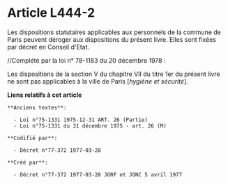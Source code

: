 # Article L444-2

Les dispositions statutaires applicables aux personnels de la commune de Paris peuvent déroger aux dispositions du présent
livre. Elles sont fixées par décret en Conseil d'Etat.

//Complété par la loi n° 78-1183 du 20 décembre 1978 :

Les dispositions de la section V du chapitre VII du titre 1er du présent livre ne sont pas applicables à la ville de Paris
[*hygiène et sécurité*].

**Liens relatifs à cet article**

	**Anciens textes**:

	  - Loi n°75-1331 1975-12-31 ART. 26 (Partie)
	  - Loi n°75-1331 du 31 décembre 1975 - art. 26 (M)

	**Codifié par**:

	  - Décret n°77-372 1977-03-28

	**Créé par**:

	  - Décret n°77-372 1977-03-28 JORF et JONC 5 avril 1977
